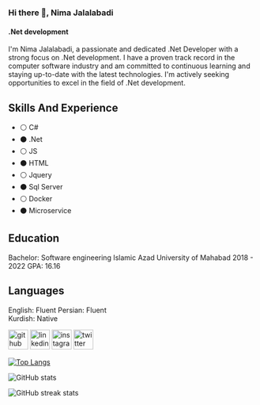 ### Hi there 👋, Nima Jalalabadi
####  .Net development

I'm Nima Jalalabadi, a passionate and dedicated .Net Developer with a strong focus on .Net development. I have a proven track record in the computer software industry and am committed to continuous learning and staying up-to-date with the latest technologies. I'm actively seeking opportunities to excel in the field of .Net development.

## Skills And Experience
* ⚪ C#
* ⚫ .Net
* ⚪ JS
* ⚫ HTML
* ⚪ Jquery
* ⚫ Sql Server
* ⚪ Docker
* ⚫ Microservice

## Education
Bachelor: Software engineering
Islamic Azad University of Mahabad
2018 - 2022
GPA: 16.16

## Languages
English: Fluent                                                                                                                                                                                                                                                          Persian: Fluent                                                                                                                                                                                                                                                          
Kurdish: Native

[<img src='https://cdn.jsdelivr.net/npm/simple-icons@3.0.1/icons/github.svg' alt='github' height='40'>](https://github.com/nymajalalabadi)  [<img src='https://cdn.jsdelivr.net/npm/simple-icons@3.0.1/icons/linkedin.svg' alt='linkedin' height='40'>](https://www.linkedin.com/in/nyma-jalalabadi/)  [<img src='https://cdn.jsdelivr.net/npm/simple-icons@3.0.1/icons/instagram.svg' alt='instagram' height='40'>](https://www.instagram.com/nyma_jalalabadi/)  [<img src='https://cdn.jsdelivr.net/npm/simple-icons@3.0.1/icons/twitter.svg' alt='twitter' height='40'>](https://twitter.com/RealNyma)  

[![Top Langs](https://github-readme-stats.vercel.app/api/top-langs/?username=nymajalalabadi)](https://github.com/anuraghazra/github-readme-stats)

![GitHub stats](https://github-readme-stats.vercel.app/api?username=nymajalalabadi&show_icons=true&count_private=true)  

![GitHub streak stats](https://streak-stats.demolab.com/?user=nymajalalabadi)  





